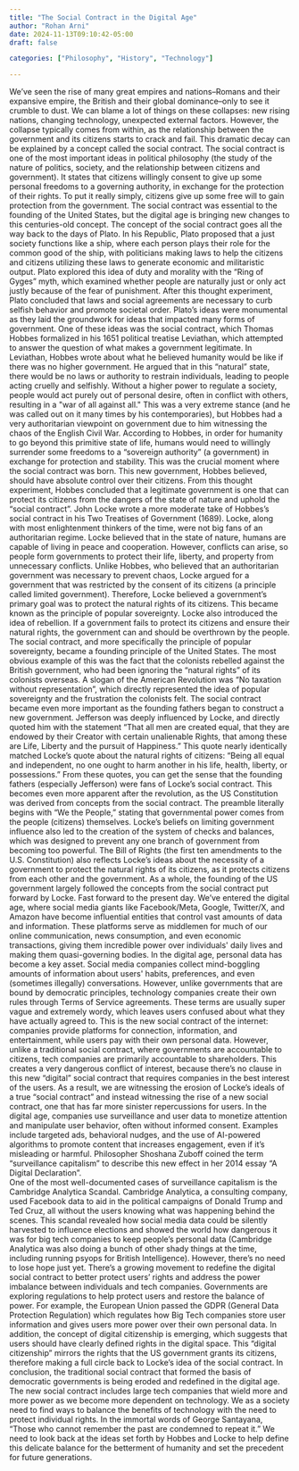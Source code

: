 ```yaml
---
title: "The Social Contract in the Digital Age"
author: "Rohan Arni"
date: 2024-11-13T09:10:42-05:00
draft: false

categories: ["Philosophy", "History", "Technology"] 

---
```


We’ve seen the rise of many great empires and nations–Romans and their expansive empire, the British and their global dominance–only to see it crumble to dust. We can blame a lot of things on these collapses: new rising nations, changing technology, unexpected external factors. However, the collapse typically comes from within, as the relationship between the government and its citizens starts to crack and fail. This dramatic decay can be explained by a concept called the social contract. The social contract is one of the most important ideas in political philosophy (the study of the nature of politics, society, and the relationship between citizens and government). It states that citizens willingly consent to give up some personal freedoms to a governing authority, in exchange for the protection of their rights. To put it really simply, citizens give up some free will to gain protection from the government. The social contract was essential to the founding of the United States, but the digital age is bringing new changes to this centuries-old concept.
The concept of the social contract goes all the way back to the days of Plato. In his Republic, Plato proposed that a just society functions like a ship, where each person plays their role for the common good of the ship, with politicians making laws to help the citizens and citizens utilizing these laws to generate economic and militaristic output.  Plato explored this idea of duty and morality with the “Ring of Gyges” myth, which examined whether people are naturally just or only act justly because of the fear of punishment. After this thought experiment, Plato concluded that laws and social agreements are necessary to curb selfish behavior and promote societal order. Plato’s ideas were monumental as they laid the groundwork for ideas that impacted many forms of government. One of these ideas was the social contract, which Thomas Hobbes formalized in his 1651 political treatise Leviathan, which attempted to answer the question of what makes a government legitimate. 
In Leviathan, Hobbes wrote about what he believed humanity would be like if there was no higher government. He argued that in this “natural” state, there would be no laws or authority to restrain individuals, leading to people acting cruelly and selfishly. Without a higher power to regulate a society, people would act purely out of personal desire, often in conflict with others, resulting in a "war of all against all." This was a very extreme stance (and he was called out on it many times by his contemporaries), but Hobbes had a very authoritarian viewpoint on government due to him witnessing the chaos of the English Civil War. According to Hobbes, in order for humanity to go beyond this primitive state of life, humans would need to willingly surrender some freedoms to a “sovereign authority” (a government) in exchange for protection and stability. This was the crucial moment where the social contract was born. This new government, Hobbes believed, should have absolute control over their citizens. From this thought experiment, Hobbes concluded that a legitimate government is one that can protect its citizens from the dangers of the state of nature and uphold the “social contract”. 
John Locke wrote a more moderate take of Hobbes’s social contract in his Two Treatises of Government (1689). Locke, along with most enlightenment thinkers of the time, were not big fans of an authoritarian regime. Locke believed that in the state of nature, humans are capable of living in peace and cooperation. However, conflicts can arise, so people form governments to protect their life, liberty, and property from unnecessary conflicts. Unlike Hobbes, who believed that an authoritarian government was necessary to prevent chaos, Locke argued for a government that was restricted by the consent of its citizens (a principle called limited government). Therefore, Locke believed a government’s primary goal was to protect the natural rights of its citizens. This became known as the principle of popular sovereignty. Locke also introduced the idea of rebellion. If a government fails to protect its citizens and ensure their natural rights, the government can and should be overthrown by the people. 
The social contract, and more specifically the principle of popular sovereignty, became a founding principle of the United States. The most obvious example of this was the fact that the colonists rebelled against the British government, who had been ignoring the “natural rights” of its colonists overseas. A slogan of the American Revolution was “No taxation without representation”, which directly represented the idea of popular sovereignty and the frustration the colonists felt.
The social contract became even more important as the founding fathers began to construct a new government. Jefferson was deeply influenced by Locke, and directly quoted him with the statement “That all men are created equal, that they are endowed by their Creator with certain unalienable Rights, that among these are Life, Liberty and the pursuit of Happiness.” This quote nearly identically matched Locke’s quote about the natural rights of citizens: “Being all equal and independent, no one ought to harm another in his life, health, liberty, or possessions.” From these quotes, you can get the sense that the founding fathers (especially Jefferson) were fans of Locke’s social contract. 
This becomes even more apparent after the revolution, as the US Constitution was derived from concepts from the social contract. The preamble literally begins with “We the People,” stating that governmental power comes from the people (citizens) themselves. Locke’s beliefs on limiting government influence also led to the creation of the system of checks and balances, which was designed to prevent any one branch of government from becoming too powerful. The Bill of Rights (the first ten amendments to the U.S. Constitution) also reflects Locke’s ideas about the necessity of a government to protect the natural rights of its citizens, as it protects citizens from each other and the government. As a whole, the founding of the US government largely followed the concepts from the social contract put forward by Locke. 
Fast forward to the present day. We’ve entered the digital age, where social media giants like Facebook/Meta, Google, Twitter/X, and Amazon have become influential entities that control vast amounts of data and information. These platforms serve as middlemen for much of our online communication, news consumption, and even economic transactions, giving them incredible power over individuals' daily lives and making them quasi-governing bodies. In the digital age, personal data has become a key asset. Social media companies collect mind-boggling amounts of information about users' habits, preferences, and even (sometimes illegally) conversations. However, unlike governments that are bound by democratic principles, technology companies create their own rules through Terms of Service agreements. These terms are usually super vague and extremely wordy, which leaves users confused about what they have actually agreed to.
This is the new social contract of the internet: companies provide platforms for connection, information, and entertainment, while users pay with their own personal data. However, unlike a traditional social contract, where governments are accountable to citizens, tech companies are primarily accountable to shareholders. This creates a very dangerous conflict of interest, because there’s no clause in this new “digital” social contract that requires companies in the best interest of the users. As a result, we are witnessing the erosion of Locke’s ideals of a true “social contract” and instead witnessing the rise of a new social contract, one that has far more sinister repercussions for users. In the digital age, companies use surveillance and user data to monetize attention and manipulate user behavior, often without informed consent. Examples include targeted ads, behavioral nudges, and the use of AI-powered algorithms to promote content that increases engagement, even if it’s misleading or harmful. Philosopher Shoshana Zuboff coined the term “surveillance capitalism” to describe this new effect in her 2014 essay “A Digital Declaration”.  
One of the most well-documented cases of surveillance capitalism is the Cambridge Analytica Scandal. Cambridge Analytica, a consulting company, used Facebook data to aid in the political campaigns of Donald Trump and Ted Cruz, all without the users knowing what was happening behind the scenes. This scandal revealed how social media data could be silently harvested to influence elections and showed the world how dangerous it was for big tech companies to keep people’s personal data (Cambridge Analytica was also doing a bunch of other shady things at the time, including running psyops for British Intelligence).
However, there’s no need to lose hope just yet. There’s a growing movement to redefine the digital social contract to better protect users’ rights and address the power imbalance between individuals and tech companies. Governments are exploring regulations to help protect users and restore the balance of power. For example, the European Union passed the GDPR (General Data Protection Regulation) which regulates how Big Tech companies store user information and gives users more power over their own personal data. In addition, the concept of digital citizenship is emerging, which suggests that users should have clearly defined rights in the digital space. This “digital citizenship” mirrors the rights that the US government grants its citizens, therefore making a full circle back to Locke’s idea of the social contract.
In conclusion, the traditional social contract that formed the basis of democratic governments is being eroded and redefined in the digital age. The new social contract includes large tech companies that wield more and more power as we become more dependent on technology. We as a society need to find ways to balance the benefits of technology with the need to protect individual rights. In the immortal words of George Santayana, “Those who cannot remember the past are condemned to repeat it.” We need to look back at the ideas set forth by Hobbes and Locke to help define this delicate balance for the betterment of humanity and set the precedent for future generations.
